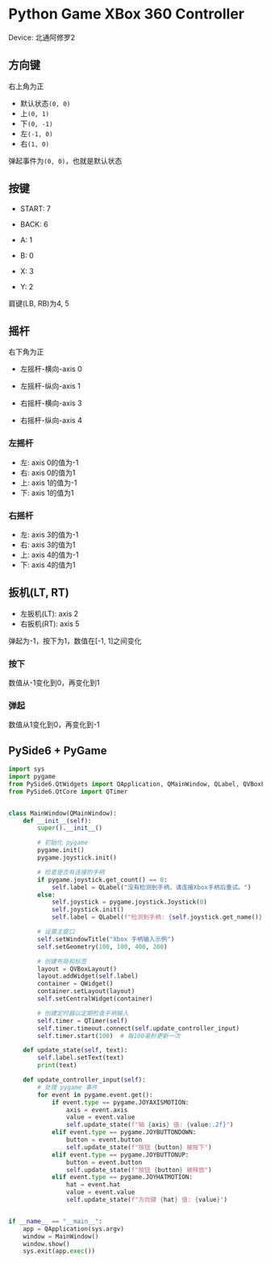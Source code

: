 # Python Game XBox 360 Controller

Device: 北通阿修罗2

## 方向键

右上角为正

- 默认状态`(0, 0)`
- 上`(0, 1)`
- 下`(0, -1)`
- 左`(-1, 0)`
- 右`(1, 0)`

弹起事件为`(0, 0)`，也就是默认状态

## 按键

- START: 7
- BACK: 6

- A: 1
- B: 0
- X: 3
- Y: 2

肩键(LB, RB)为4, 5

## 摇杆

右下角为正

- 左摇杆-横向-axis 0
- 左摇杆-纵向-axis 1

- 右摇杆-横向-axis 3
- 右摇杆-纵向-axis 4

### 左摇杆

- 左: axis 0的值为-1
- 右: axis 0的值为1
- 上: axis 1的值为-1
- 下: axis 1的值为1

### 右摇杆

- 左: axis 3的值为-1
- 右: axis 3的值为1
- 上: axis 4的值为-1
- 下: axis 4的值为1

## 扳机(LT, RT)

- 左扳机(LT): axis 2
- 右扳机(RT): axis 5

弹起为-1，按下为1，数值在[-1, 1]之间变化

### 按下

数值从-1变化到0，再变化到1

### 弹起

数值从1变化到0，再变化到-1

## PySide6 + PyGame

```python
import sys
import pygame
from PySide6.QtWidgets import QApplication, QMainWindow, QLabel, QVBoxLayout, QWidget
from PySide6.QtCore import QTimer


class MainWindow(QMainWindow):
    def __init__(self):
        super().__init__()

        # 初始化 pygame
        pygame.init()
        pygame.joystick.init()

        # 检查是否有连接的手柄
        if pygame.joystick.get_count() == 0:
            self.label = QLabel("没有检测到手柄，请连接Xbox手柄后重试。")
        else:
            self.joystick = pygame.joystick.Joystick(0)
            self.joystick.init()
            self.label = QLabel(f"检测到手柄: {self.joystick.get_name()}")

        # 设置主窗口
        self.setWindowTitle("Xbox 手柄输入示例")
        self.setGeometry(100, 100, 400, 200)

        # 创建布局和标签
        layout = QVBoxLayout()
        layout.addWidget(self.label)
        container = QWidget()
        container.setLayout(layout)
        self.setCentralWidget(container)

        # 创建定时器以定期检查手柄输入
        self.timer = QTimer(self)
        self.timer.timeout.connect(self.update_controller_input)
        self.timer.start(100)  # 每100毫秒更新一次

    def update_state(self, text):
        self.label.setText(text)
        print(text)

    def update_controller_input(self):
        # 处理 pygame 事件
        for event in pygame.event.get():
            if event.type == pygame.JOYAXISMOTION:
                axis = event.axis
                value = event.value
                self.update_state(f"轴 {axis} 值: {value:.2f}")
            elif event.type == pygame.JOYBUTTONDOWN:
                button = event.button
                self.update_state(f"按钮 {button} 被按下")
            elif event.type == pygame.JOYBUTTONUP:
                button = event.button
                self.update_state(f"按钮 {button} 被释放")
            elif event.type == pygame.JOYHATMOTION:
                hat = event.hat
                value = event.value
                self.update_state(f"方向键 {hat} 值: {value}")


if __name__ == "__main__":
    app = QApplication(sys.argv)
    window = MainWindow()
    window.show()
    sys.exit(app.exec())
```
